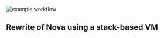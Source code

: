 ![example workflow](https://github.com/huzaifa1712/nova_bytecode/actions/workflows/rust.yml/badge.svg)
## Rewrite of Nova using a stack-based VM
